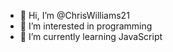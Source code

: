- 👋 Hi, I’m @ChrisWilliams21
- 👀 I’m interested in programming
- 🌱 I’m currently learning JavaScript


<!---
ChrisWilliams21/ChrisWilliams21 is a ✨ special ✨ repository because its `README.md` (this file) appears on your GitHub profile.
You can click the Preview link to take a look at your changes.
--->
